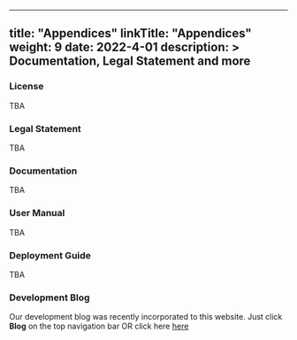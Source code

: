 
---
title: "Appendices"
linkTitle: "Appendices"
weight: 9
date: 2022-4-01
description: >
  Documentation, Legal Statement and more
---

### License
TBA

### Legal Statement
TBA

### Documentation
TBA

### User Manual
TBA

### Deployment Guide
TBA

### Development Blog
Our development blog was recently incorporated to this website. Just click **Blog** on the top navigation bar OR click here [here](https://students.cs.ucl.ac.uk/2021/group6/blog/)




